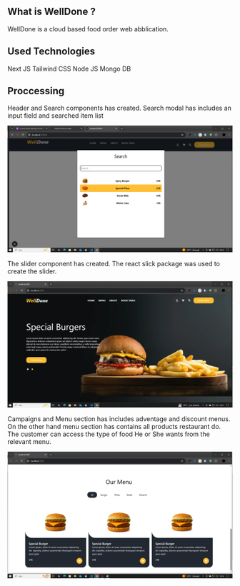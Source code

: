 ## What is WellDone ?

WellDone is a cloud based food order web abblication.

## Used Technologies

Next JS
Tailwind CSS
Node JS
Mongo DB

## Proccessing

Header and Search components has created.
Search modal has includes an input field and searched item list

![Header](./public/images/Header.png)

The slider component has created. The react slick package was used to create the slider.

![Slider & Hero](./public/images/ss-2.png)

Campaigns and Menu section has includes adventage and discount 
menus.
On the other hand menu section has contains all products restaurant do.
The customer can access the type of food 
He or She wants from the relevant menu.

![Campaigns and Menu](/public/images/ss-3.png)